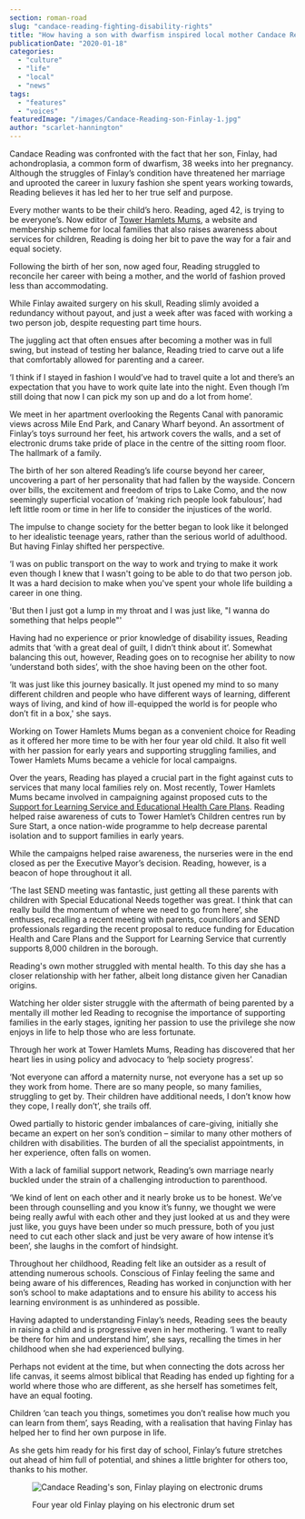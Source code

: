 ```yaml
---
section: roman-road
slug: "candace-reading-fighting-disability-rights"
title: "How having a son with dwarfism inspired local mother Candace Reading to take on the world"
publicationDate: "2020-01-18"
categories: 
  - "culture"
  - "life"
  - "local"
  - "news"
tags: 
  - "features"
  - "voices"
featuredImage: "/images/Candace-Reading-son-Finlay-1.jpg"
author: "scarlet-hannington"
---
```


Candace Reading was confronted with the fact that her son, Finlay, had achondroplasia, a common form of dwarfism, 38 weeks into her pregnancy. Although the struggles of Finlay’s condition have threatened her marriage and uprooted the career in luxury fashion she spent years working towards, Reading believes it has led her to her true self and purpose. 

Every mother wants to be their child’s hero. Reading, aged 42, is trying to be everyone’s. Now editor of [Tower Hamlets Mums](https://www.towerhamletsmums.com/about-us), a website and membership scheme for local families that also raises awareness about services for children, Reading is doing her bit to pave the way for a fair and equal society. 

Following the birth of her son, now aged four, Reading struggled to reconcile her career with being a mother, and the world of fashion proved less than accommodating. 

While Finlay awaited surgery on his skull, Reading slimly avoided a redundancy without payout, and just a week after was faced with working a two person job, despite requesting part time hours. 

The juggling act that often ensues after becoming a mother was in full swing, but instead of testing her balance, Reading tried to carve out a life that comfortably allowed for parenting and a career.

‘I think if I stayed in fashion I would’ve had to travel quite a lot and there’s an expectation that you have to work quite late into the night. Even though I’m still doing that now I can pick my son up and do a lot from home’. 

We meet in her apartment overlooking the Regents Canal with panoramic views across Mile End Park, and Canary Wharf beyond. An assortment of Finlay’s toys surround her feet, his artwork covers the walls, and a set of electronic drums take pride of place in the centre of the sitting room floor. The hallmark of a family. 

The birth of her son altered Reading’s life course beyond her career, uncovering a part of her personality that had fallen by the wayside. Concern over bills, the excitement and freedom of trips to Lake Como, and the now seemingly superficial vocation of ‘making rich people look fabulous’, had left little room or time in her life to consider the injustices of the world.

The impulse to change society for the better began to look like it belonged to her idealistic teenage years, rather than the serious world of adulthood. But having Finlay shifted her perspective.

‘I was on public transport on the way to work and trying to make it work even though I knew that I wasn't going to be able to do that two person job. It was a hard decision to make when you've spent your whole life building a career in one thing.

'But then I just got a lump in my throat and I was just like, "I wanna do something that helps people"'

Having had no experience or prior knowledge of disability issues, Reading admits that ‘with a great deal of guilt, I didn’t think about it’. Somewhat balancing this out, however, Reading goes on to recognise her ability to now ‘understand both sides’, with the shoe having been on the other foot.

‘It was just like this journey basically. It just opened my mind to so many different children and people who have different ways of learning, different ways of living, and kind of how ill-equipped the world is for people who don’t fit in a box,' she says.

Working on Tower Hamlets Mums began as a convenient choice for Reading as it offered her more time to be with her four year old child. It also fit well with her passion for early years and supporting struggling families, and Tower Hamlets Mums became a vehicle for local campaigns.

Over the years, Reading has played a crucial part in the fight against cuts to services that many local families rely on. Most recently, Tower Hamlets Mums became involved in campaigning against proposed cuts to the [Support for Learning Service and Educational Health Care Plans](https://www.towerhamletsmums.com/2020/send-crisis-in-tower-hamlets). Reading helped raise awareness of cuts to Tower Hamlet’s Children centres run by Sure Start, a once nation-wide programme to help decrease parental isolation and to support families in early years.

While the campaigns helped raise awareness, the nurseries were in the end closed as per the Executive Mayor’s decision. Reading, however, is a beacon of hope throughout it all.

‘The last SEND meeting was fantastic, just getting all these parents with children with Special Educational Needs together was great. I think that can really build the momentum of where we need to go from here’, she enthuses, recalling a recent meeting with parents, councillors and SEND professionals regarding the recent proposal to reduce funding for Education Health and Care Plans and the Support for Learning Service that currently supports 8,000 children in the borough.

Reading's own mother struggled with mental health. To this day she has a closer relationship with her father, albeit long distance given her Canadian origins.

Watching her older sister struggle with the aftermath of being parented by a mentally ill mother led Reading to recognise the importance of supporting families in the early stages, igniting her passion to use the privilege she now enjoys in life to help those who are less fortunate.

Through her work at Tower Hamlets Mums, Reading has discovered that her heart lies in using policy and advocacy to ‘help society progress’.

‘Not everyone can afford a maternity nurse, not everyone has a set up so they work from home. There are so many people, so many families, struggling to get by. Their children have additional needs, I don’t know how they cope, I really don’t’, she trails off. 

Owed partially to historic gender imbalances of care-giving, initially she became an expert on her son’s condition – similar to many other mothers of children with disabilities. The burden of all the specialist appointments, in her experience, often falls on women. 

With a lack of familial support network, Reading’s own marriage nearly buckled under the strain of a challenging introduction to parenthood.

‘We kind of lent on each other and it nearly broke us to be honest. We’ve been through counselling and you know it’s funny, we thought we were being really awful with each other and they just looked at us and they were just like, you guys have been under so much pressure, both of you just need to cut each other slack and just be very aware of how intense it’s been’, she laughs in the comfort of hindsight. 

Throughout her childhood, Reading felt like an outsider as a result of attending numerous schools. Conscious of Finlay feeling the same and being aware of his differences, Reading has worked in conjunction with her son’s school to make adaptations and to ensure his ability to access his learning environment is as unhindered as possible.  

Having adapted to understanding Finlay’s needs, Reading sees the beauty in raising a child and is progressive even in her mothering. ‘I want to really be there for him and understand him’, she says, recalling the times in her childhood when she had experienced bullying.  

Perhaps not evident at the time, but when connecting the dots across her life canvas, it seems almost biblical that Reading has ended up fighting for a world where those who are different, as she herself has sometimes felt, have an equal footing. 

Children ‘can teach you things, sometimes you don’t realise how much you can learn from them’, says Reading, with a realisation that having Finlay has helped her to find her own purpose in life.

As she gets him ready for his first day of school, Finlay’s future stretches out ahead of him full of potential, and shines a little brighter for others too, thanks to his mother. 

<figure>

![Candace Reading's son, Finlay playing on electronic drums](/images/Candace-Reading-son-Finlay-2-1024x683.jpg)

<figcaption>

Four year old Finlay playing on his electronic drum set

</figcaption>

</figure>
